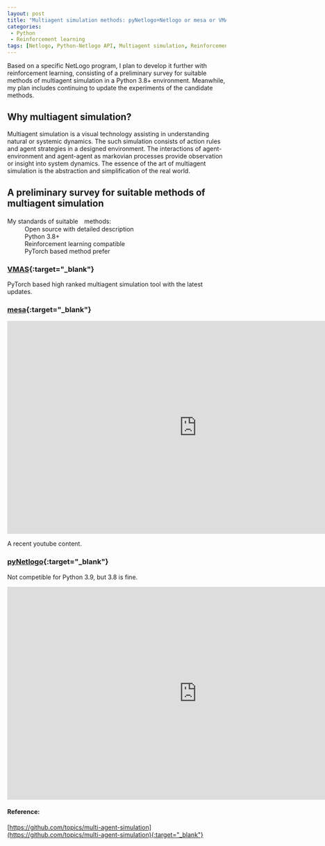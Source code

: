 ```yaml
---
layout: post
title: "Multiagent simulation methods: pyNetlogo+Netlogo or mesa or VMAS"
categories:
 - Python
 - Reinforcement learning
tags: [Netlogo, Python-Netlogo API, Multiagent simulation, Reinforcement learning]
---
```


Based on a specific NetLogo program, I plan to develop it further with reinforcement learning, 
consisting of a preliminary survey for suitable methods of multiagent simulation in a Python 3.8+ environment. 
Meanwhile, my plan includes continuing to update the experiments of the candidate methods.

<!--more-->

## Why multiagent simulation?
Multiagent simulation is a visual technology assisting in understanding natural or systemic dynamics. 
The such simulation consists of action rules and agent strategies in a designed environment. 
The interactions of agent-environment and agent-agent as markovian processes provide observation or insight into system dynamics. 
The essence of the art of multiagent simulation is the abstraction and simplification of the real world.

## A preliminary survey for suitable methods of multiagent simulation

<dl>
 <dt>My standards of suitable　methods:</dt>
 <dd>Open source with detailed description</dd>
 <dd>Python 3.8+</dd>
 <dd>Reinforcement learning compatible</dd>
 <dd>PyTorch based method prefer</dd>
</dl>

### [VMAS](https://github.com/oudeng/VectorizedMultiAgentSimulator){:target="_blank"}  

PyTorch based high ranked multiagent simulation tool with the latest updates.  

### [mesa](https://github.com/oudeng/mesa){:target="_blank"}  

<iframe width="871" height="490" src="https://www.youtube.com/embed/1wa9lysIaD8" title="Tutorial - Agent Based Modelling In Python" frameborder="0" allow="accelerometer; autoplay; clipboard-write; encrypted-media; gyroscope; picture-in-picture" allowfullscreen></iframe>

A recent youtube content.

### [pyNetlogo](https://github.com/oudeng/pyNetLogo){:target="_blank"}  

Not competible for Python 3.9, but 3.8 is fine.  
<iframe width="871" height="490" src="https://www.youtube.com/embed/qLBzT85Z-aM" title="Python + Netlogo = PyNetlogo Tutorial pt. 1" frameborder="0" allow="accelerometer; autoplay; clipboard-write; encrypted-media; gyroscope; picture-in-picture" allowfullscreen></iframe>

#### Reference:  
[https://github.com/topics/multi-agent-simulation](https://github.com/topics/multi-agent-simulation){:target="_blank"}


